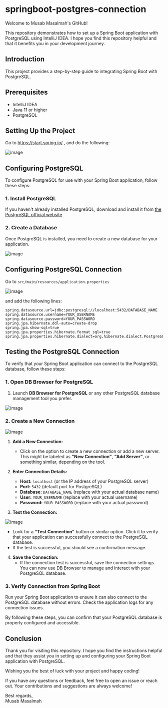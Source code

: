 # springboot-postgres-connection

Welcome to Musab Masalmah's GitHub!

This repository demonstrates how to set up a Spring Boot application with PostgreSQL using IntelliJ IDEA. I hope you find this repository helpful and that it benefits you in your development journey.

## Introduction
This project provides a step-by-step guide to integrating Spring Boot with PostgreSQL.

## Prerequisites
- IntelliJ IDEA
- Java 11 or higher
- PostgreSQL

## Setting Up the Project

Go to https://start.spring.io/ , and do the following:

![image](https://github.com/user-attachments/assets/0e2df276-33b1-4c59-95ef-fbbffcc42865)


## Configuring PostgreSQL

To configure PostgreSQL for use with your Spring Boot application, follow these steps:

### 1. Install PostgreSQL
If you haven't already installed PostgreSQL, download and install it from [the PostgreSQL official website](https://www.postgresql.org/download/).

### 2. Create a Database
Once PostgreSQL is installed, you need to create a new database for your application.

![image](https://github.com/user-attachments/assets/c1ae0e89-de68-4968-9825-6b5eada4fb32)


## Configuring PostgreSQL Connection

Go to `src/main/resources/application.properties`

![image](https://github.com/user-attachments/assets/0aecbf20-23c0-4de9-a48f-c63ad3ce2f8c)

and add the following lines:

```properties
spring.datasource.url=jdbc:postgresql://localhost:5432/DATABASE_NAME
spring.datasource.username=YOUR_USERNAME
spring.datasource.password=YOUR_PASSWORD
spring.jpa.hibernate.ddl-auto=create-drop
spring.jpa.show-sql=true
spring.jpa.properties.hibernate.format_sql=true
spring.jpa.properties.hibernate.dialect=org.hibernate.dialect.PostgreSQLDialect
```

## Testing the PostgreSQL Connection

To verify that your Spring Boot application can connect to the PostgreSQL database, follow these steps:

### 1. Open DB Browser for PostgreSQL

1. Launch **DB Browser for PostgreSQL** or any other PostgreSQL database management tool you prefer.

![image](https://github.com/user-attachments/assets/a8da225e-587e-42a8-b916-1551251bd15d)

### 2. Create a New Connection

![image](https://github.com/user-attachments/assets/8d05c37a-71f3-4c8a-8c33-d9f2c14e6e2b)


1. **Add a New Connection:**
   - Click on the option to create a new connection or add a new server. This might be labeled as **"New Connection"**, **"Add Server"**, or something similar, depending on the tool.

2. **Enter Connection Details:**
   - **Host:** `localhost` (or the IP address of your PostgreSQL server)
   - **Port:** `5432` (default port for PostgreSQL)
   - **Database:** `DATABASE_NAME` (replace with your actual database name)
   - **User:** `YOUR_USERNAME` (replace with your actual username)
   - **Password:** `YOUR_PASSWORD` (replace with your actual password)

3. **Test the Connection:**

![image](https://github.com/user-attachments/assets/9a91197c-dcb2-4312-8210-993e6ed22151)

   - Look for a **"Test Connection"** button or similar option. Click it to verify that your application can successfully connect to the PostgreSQL database.
   - If the test is successful, you should see a confirmation message.

4. **Save the Connection:**
   - If the connection test is successful, save the connection settings. You can now use DB Browser to manage and interact with your PostgreSQL database.

### 3. Verify Connection from Spring Boot

Run your Spring Boot application to ensure it can also connect to the PostgreSQL database without errors. Check the application logs for any connection issues.

By following these steps, you can confirm that your PostgreSQL database is properly configured and accessible.

## Conclusion

Thank you for visiting this repository. I hope you find the instructions helpful and that they assist you in setting up and configuring your Spring Boot application with PostgreSQL. 

Wishing you the best of luck with your project and happy coding!

If you have any questions or feedback, feel free to open an issue or reach out. Your contributions and suggestions are always welcome!

Best regards,  
Musab Masalmah

